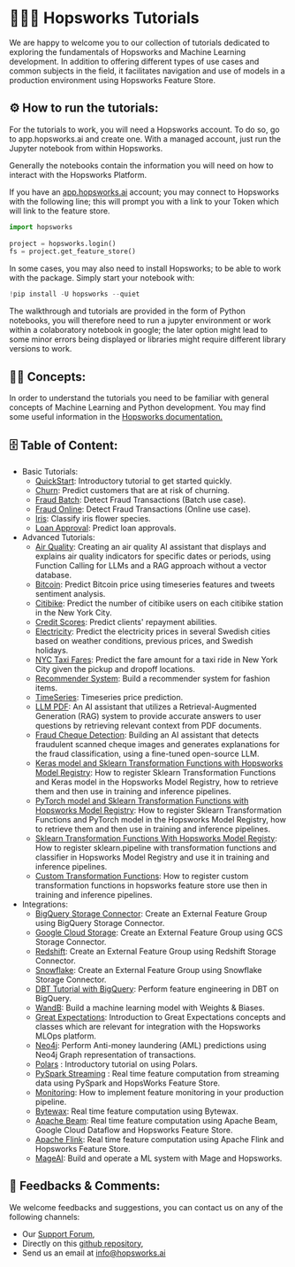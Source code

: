 <!--
[![hopsworks-tutorials](https://github.com/logicalclocks/hopsworks-tutorials/actions/workflows/test-python-37.yml/badge.svg)](https://github.com/logicalclocks/hopsworks-tutorials/actions/workflows/test-python-37.yml)

[![hopsworks-tutorials](https://github.com/logicalclocks/hopsworks-tutorials/actions/workflows/test-python-38.yml/badge.svg)](https://github.com/logicalclocks/hopsworks-tutorials/actions/workflows/test-python-38.yml)

[![hopsworks-tutorials](https://github.com/logicalclocks/hopsworks-tutorials/actions/workflows/test-python-39.yml/badge.svg)](https://github.com/logicalclocks/hopsworks-tutorials/actions/workflows/test-python-39.yml)
-->

# 👨🏻‍🏫 Hopsworks Tutorials
We are happy to welcome you to our collection of tutorials dedicated to exploring the fundamentals of Hopsworks and Machine Learning development. In addition to offering different types of use cases and common subjects in the field, it facilitates navigation and use of models in a production environment using Hopsworks Feature Store.

## ⚙️ How to run the tutorials:
For the tutorials to work, you will need a Hopsworks account. To do so, go to app.hopsworks.ai and create one. With a managed account, just run the Jupyter notebook from within Hopsworks.

Generally the notebooks contain the information you will need on how to interact with the Hopsworks Platform.

If you have an [app.hopsworks.ai](https://app.hopsworks.ai) account; you may connect to Hopsworks with the following line; this will prompt you with a link to your Token which will link to the feature store. 

```python
import hopsworks
 
project = hopsworks.login()
fs = project.get_feature_store()
```

In some cases, you may also need to install Hopsworks; to be able to work with the package. Simply start your notebook with: 
```python
!pip install -U hopsworks --quiet
```
The walkthrough and tutorials are provided in the form of Python notebooks, you will therefore need to run a jupyter environment or work within a colaboratory notebook in google; the later option might lead to some minor errors being displayed or libraries might require different library versions to work.

## ✍🏻 Concepts:
In order to understand the tutorials you need to be familiar with general concepts of Machine Learning and Python development. You may find some useful information in the [Hopsworks documentation.](https://docs.hopsworks.ai) 

## 🗄️ Table of Content:

- Basic Tutorials:
    - [QuickStart](https://github.com/logicalclocks/hopsworks-tutorials/blob/master/quickstart.ipynb): Introductory tutorial to get started quickly.
    - [Churn](https://github.com/logicalclocks/hopsworks-tutorials/tree/master/churn): Predict customers that are at risk of churning.
    - [Fraud Batch](https://github.com/logicalclocks/hopsworks-tutorials/tree/master/fraud_batch): Detect Fraud Transactions (Batch use case).
    - [Fraud Online](https://github.com/logicalclocks/hopsworks-tutorials/tree/master/fraud_online): Detect Fraud Transactions (Online use case).
    - [Iris](https://github.com/logicalclocks/hopsworks-tutorials/tree/master/iris): Classify iris flower species.
    - [Loan Approval](https://github.com/logicalclocks/hopsworks-tutorials/tree/master/loan_approval): Predict loan approvals.
- Advanced Tutorials:
    - [Air Quality](https://github.com/logicalclocks/hopsworks-tutorials/tree/master/advanced_tutorials/air_quality): Creating an air quality AI assistant that displays and explains air quality indicators for specific dates or periods, using Function Calling for LLMs and a RAG approach without a vector database.
    - [Bitcoin](https://github.com/logicalclocks/hopsworks-tutorials/tree/master/advanced_tutorials/bitcoin): Predict Bitcoin price using timeseries features and tweets sentiment analysis.
    - [Citibike](https://github.com/logicalclocks/hopsworks-tutorials/tree/master/advanced_tutorials/citibike): Predict the number of citibike users on each citibike station in the New York City.
    - [Credit Scores](https://github.com/logicalclocks/hopsworks-tutorials/tree/master/advanced_tutorials/credit_scores): Predict clients' repayment abilities.
    - [Electricity](https://github.com/logicalclocks/hopsworks-tutorials/tree/master/advanced_tutorials/electricity): Predict the electricity prices in several Swedish cities based on weather conditions, previous prices, and Swedish holidays.
    - [NYC Taxi Fares](https://github.com/logicalclocks/hopsworks-tutorials/tree/master/advanced_tutorials/nyc_taxi_fares): Predict the fare amount for a taxi ride in New York City given the pickup and dropoff locations.
    - [Recommender System](https://github.com/logicalclocks/hopsworks-tutorials/tree/master/advanced_tutorials/recommender-system): Build a recommender system for fashion items.
    - [TimeSeries](https://github.com/logicalclocks/hopsworks-tutorials/tree/master/advanced_tutorials/timeseries): Timeseries price prediction.
    - [LLM PDF](https://github.com/logicalclocks/hopsworks-tutorials/tree/master/advanced_tutorials/llm_pdfs): An AI assistant that utilizes a Retrieval-Augmented Generation (RAG) system to provide accurate answers to user questions by retrieving relevant context from PDF documents.
    - [Fraud Cheque Detection](https://github.com/logicalclocks/hopsworks-tutorials/tree/master/advanced_tutorials/fraud_cheque_detection): Building an AI assistant that detects fraudulent scanned cheque images and generates explanations for the fraud classification, using a fine-tuned open-source LLM.
    - [Keras model and Sklearn Transformation Functions with Hopsworks Model Registry](https://github.com/logicalclocks/hopsworks-tutorials/tree/master/advanced_tutorials/transformation_functions/keras): How to register Sklearn Transformation Functions and Keras model in the Hopsworks Model Registry, how to retrieve them and then use in training and inference pipelines.
    - [PyTorch model and Sklearn Transformation Functions with Hopsworks Model Registry](https://github.com/logicalclocks/hopsworks-tutorials/tree/master/advanced_tutorials/transformation_functions/pytorch): How to register Sklearn Transformation Functions and PyTorch model in the Hopsworks Model Registry, how to retrieve them and then use in training and inference pipelines.
    - [Sklearn Transformation Functions With Hopsworks Model Registy](https://github.com/logicalclocks/hopsworks-tutorials/tree/master/advanced_tutorials/transformation_functions/sklearn): How to register sklearn.pipeline with transformation functions and classifier in Hopsworks Model Registry and use it in training and inference pipelines.
    - [Custom Transformation Functions](https://github.com/logicalclocks/hopsworks-tutorials/tree/master/advanced_tutorials/transformation_functions/custom): How to register custom transformation functions in hopsworks feature store use then in training and inference pipelines.
- Integrations: 
    - [BigQuery Storage Connector](https://github.com/logicalclocks/hopsworks-tutorials/tree/master/integrations/big_query): Create an External Feature Group using BigQuery Storage Connector.
    - [Google Cloud Storage](https://github.com/logicalclocks/hopsworks-tutorials/tree/master/integrations/gcs): Create an External Feature Group using GCS Storage Connector.
    - [Redshift](https://github.com/logicalclocks/hopsworks-tutorials/tree/master/integrations/redshift): Create an External Feature Group using Redshift Storage Connector.
    - [Snowflake](https://github.com/logicalclocks/hopsworks-tutorials/tree/master/integrations/snowflake): Create an External Feature Group using Snowflake Storage Connector.
    - [DBT Tutorial with BigQuery](https://github.com/logicalclocks/hopsworks-tutorials/tree/master/integrations/dbt_bq): Perform feature engineering in DBT on BigQuery.
    - [WandB](https://github.com/logicalclocks/hopsworks-tutorials/tree/master/integrations/wandb): Build a machine learning model with Weights & Biases.
    - [Great Expectations](https://github.com/logicalclocks/hopsworks-tutorials/tree/master/integrations/great_expectations): Introduction to Great Expectations concepts and classes which are relevant for integration with the Hopsworks MLOps platform.
    - [Neo4j](integrations/neo4j): Perform Anti-money laundering (AML) predictions using Neo4j Graph representation of transactions.
    - [Polars](https://github.com/logicalclocks/hopsworks-tutorials/tree/master/integrations/polars/quickstart.ipynb) : Introductory tutorial on using Polars.
    - [PySpark Streaming](https://github.com/logicalclocks/hopsworks-tutorials/tree/master/integrations/pyspark_streaming) : Real time feature computation from streaming data using PySpark and HopsWorks Feature Store.
    - [Monitoring](https://github.com/logicalclocks/hopsworks-tutorials/tree/master/integrations/monitoring): How to implement feature monitoring in your production pipeline.
    - [Bytewax](https://github.com/logicalclocks/hopsworks-tutorials/tree/master/integrations/bytewax): Real time feature computation using Bytewax.
    - [Apache Beam](https://github.com/logicalclocks/hopsworks-tutorials/tree/master/integrations/java/beam): Real time feature computation using Apache Beam, Google Cloud Dataflow and Hopsworks Feature Store.
    - [Apache Flink](https://github.com/logicalclocks/hopsworks-tutorials/tree/master/integrations/java/flink): Real time feature computation using Apache Flink and Hopsworks Feature Store.
    - [MageAI](https://github.com/logicalclocks/hopsworks-tutorials/tree/master/integrations/mage_ai): Build and operate a ML system with Mage and Hopsworks.
   

## 📝 Feedbacks & Comments:
We welcome feedbacks and suggestions, you can contact us on any of the following channels:
- Our [Support Forum](https://community.hopsworks.ai/),
- Directly on this [github repository](https://github.com/logicalclocks/hopsworks-tutorials),
- Send us an email at info@hopsworks.ai 
